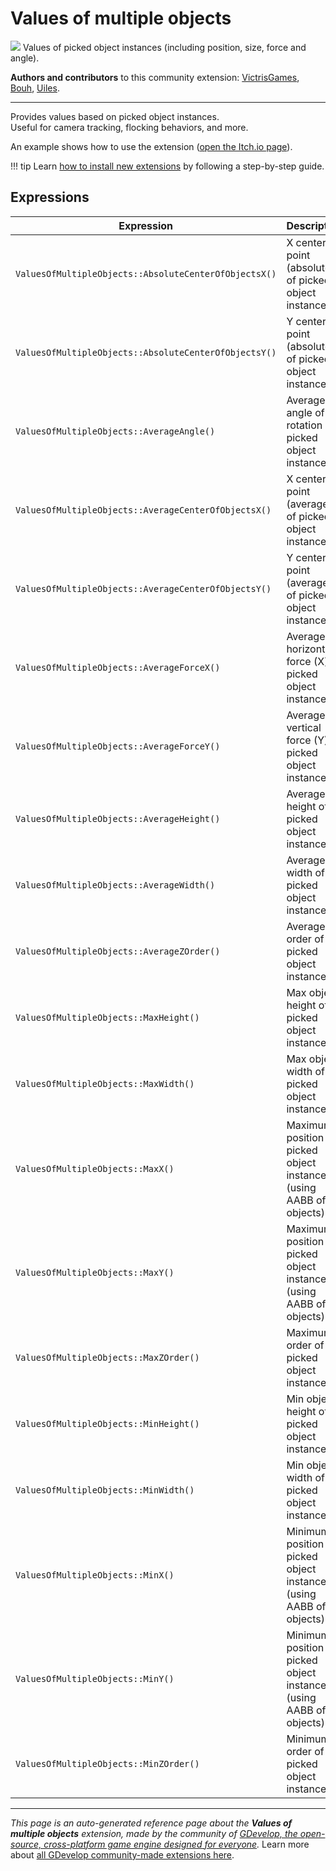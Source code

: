# Values of multiple objects

<img src="https://resources.gdevelop-app.com/assets/Icons/dots-hexagon.svg" class="extension-icon"></img>
Values of picked object instances (including position, size, force and angle).

**Authors and contributors** to this community extension: [VictrisGames](https://gd.games/VictrisGames), [Bouh](https://gd.games/Bouh), [Uiles](https://gd.games/Uiles).

---

Provides values based on picked object instances.  
Useful for camera tracking, flocking behaviors, and more.

An example shows how to use the extension ([open the Itch.io page](https://victrisgames.itch.io/values-of-multiple-objects)).

!!! tip
    Learn [how to install new extensions](/gdevelop5/extensions/search) by following a step-by-step guide.

## Expressions

| Expression | Description |  |
|-----|-----|-----|
| `ValuesOfMultipleObjects::AbsoluteCenterOfObjectsX()` | X center point (absolute) of picked object instances. ||
| `ValuesOfMultipleObjects::AbsoluteCenterOfObjectsY()` | Y center point (absolute) of picked object instances. ||
| `ValuesOfMultipleObjects::AverageAngle()` | Average angle of rotation of picked object instances. ||
| `ValuesOfMultipleObjects::AverageCenterOfObjectsX()` | X center point (average) of picked object instances. ||
| `ValuesOfMultipleObjects::AverageCenterOfObjectsY()` | Y center point (average) of picked object instances. ||
| `ValuesOfMultipleObjects::AverageForceX()` | Average horizontal force (X) of picked object instances. ||
| `ValuesOfMultipleObjects::AverageForceY()` | Average vertical force (Y) of picked object instances. ||
| `ValuesOfMultipleObjects::AverageHeight()` | Average height of picked object instances. ||
| `ValuesOfMultipleObjects::AverageWidth()` | Average width of picked object instances. ||
| `ValuesOfMultipleObjects::AverageZOrder()` | Average Z order of picked object instances. ||
| `ValuesOfMultipleObjects::MaxHeight()` | Max object height of picked object instances. ||
| `ValuesOfMultipleObjects::MaxWidth()` | Max object width of picked object instances. ||
| `ValuesOfMultipleObjects::MaxX()` | Maximum X position of picked object instances (using AABB of objects). ||
| `ValuesOfMultipleObjects::MaxY()` | Maximum Y position of picked object instances (using AABB of objects). ||
| `ValuesOfMultipleObjects::MaxZOrder()` | Maximum Z order of picked object instances. ||
| `ValuesOfMultipleObjects::MinHeight()` | Min object height of picked object instances. ||
| `ValuesOfMultipleObjects::MinWidth()` | Min object width of picked object instances. ||
| `ValuesOfMultipleObjects::MinX()` | Minimum X position of picked object instances (using AABB of objects). ||
| `ValuesOfMultipleObjects::MinY()` | Minimum Y position of picked object instances (using AABB of objects). ||
| `ValuesOfMultipleObjects::MinZOrder()` | Minimum Z order of picked object instances. ||

---

*This page is an auto-generated reference page about the **Values of multiple objects** extension, made by the community of [GDevelop, the open-source, cross-platform game engine designed for everyone](https://gdevelop.io/).* Learn more about [all GDevelop community-made extensions here](/gdevelop5/extensions).